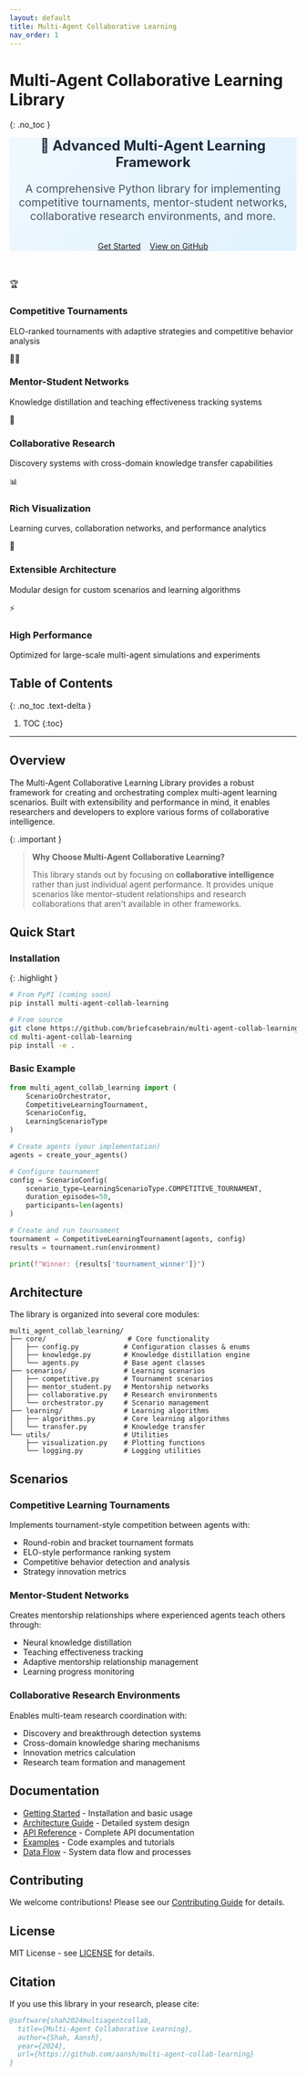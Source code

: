 ```yaml
---
layout: default
title: Multi-Agent Collaborative Learning
nav_order: 1
---
```


# Multi-Agent Collaborative Learning Library
{: .no_toc }

<div class="content-section" style="text-align: center; background: linear-gradient(135deg, #f0f9ff, #e0f2fe); border: none; margin-bottom: 3rem;">
  <h2 style="margin-top: 0; font-size: 1.5rem; color: #1e293b;">🤖 Advanced Multi-Agent Learning Framework</h2>
  <p style="font-size: 1.2rem; color: #475569; margin-bottom: 2rem;">A comprehensive Python library for implementing competitive tournaments, mentor-student networks, collaborative research environments, and more.</p>
  <div style="display: flex; gap: 1rem; justify-content: center; flex-wrap: wrap;">
    <a href="#quick-start" class="btn btn-primary">
      <i class="fas fa-rocket"></i> Get Started
    </a>
    <a href="https://github.com/briefcasebrain/multi-agent-collab-learning" class="btn">
      <i class="fab fa-github"></i> View on GitHub
    </a>
  </div>
</div>

<div class="feature-grid">
  <div class="feature-card">
    <div class="feature-icon">🏆</div>
    <h3>Competitive Tournaments</h3>
    <p>ELO-ranked tournaments with adaptive strategies and competitive behavior analysis</p>
  </div>
  <div class="feature-card">
    <div class="feature-icon">👨‍🏫</div>
    <h3>Mentor-Student Networks</h3>
    <p>Knowledge distillation and teaching effectiveness tracking systems</p>
  </div>
  <div class="feature-card">
    <div class="feature-icon">🔬</div>
    <h3>Collaborative Research</h3>
    <p>Discovery systems with cross-domain knowledge transfer capabilities</p>
  </div>
  <div class="feature-card">
    <div class="feature-icon">📊</div>
    <h3>Rich Visualization</h3>
    <p>Learning curves, collaboration networks, and performance analytics</p>
  </div>
  <div class="feature-card">
    <div class="feature-icon">🔧</div>
    <h3>Extensible Architecture</h3>
    <p>Modular design for custom scenarios and learning algorithms</p>
  </div>
  <div class="feature-card">
    <div class="feature-icon">⚡</div>
    <h3>High Performance</h3>
    <p>Optimized for large-scale multi-agent simulations and experiments</p>
  </div>
</div>

## Table of Contents
{: .no_toc .text-delta }

1. TOC
{:toc}

---

## Overview

The Multi-Agent Collaborative Learning Library provides a robust framework for creating and orchestrating complex multi-agent learning scenarios. Built with extensibility and performance in mind, it enables researchers and developers to explore various forms of collaborative intelligence.

{: .important }
> **Why Choose Multi-Agent Collaborative Learning?**
>
> This library stands out by focusing on **collaborative intelligence** rather than just individual agent performance. It provides unique scenarios like mentor-student relationships and research collaborations that aren't available in other frameworks.

## Quick Start

<div class="content-section">

### <i class="fas fa-download"></i> Installation

{: .highlight }
```bash
# From PyPI (coming soon)
pip install multi-agent-collab-learning

# From source
git clone https://github.com/briefcasebrain/multi-agent-collab-learning.git
cd multi-agent-collab-learning
pip install -e .
```

</div>

### Basic Example

```python
from multi_agent_collab_learning import (
    ScenarioOrchestrator,
    CompetitiveLearningTournament,
    ScenarioConfig,
    LearningScenarioType
)

# Create agents (your implementation)
agents = create_your_agents()

# Configure tournament
config = ScenarioConfig(
    scenario_type=LearningScenarioType.COMPETITIVE_TOURNAMENT,
    duration_episodes=50,
    participants=len(agents)
)

# Create and run tournament
tournament = CompetitiveLearningTournament(agents, config)
results = tournament.run(environment)

print(f"Winner: {results['tournament_winner']}")
```

## Architecture

The library is organized into several core modules:

```
multi_agent_collab_learning/
├── core/                    # Core functionality
│   ├── config.py           # Configuration classes & enums
│   ├── knowledge.py        # Knowledge distillation engine
│   └── agents.py           # Base agent classes
├── scenarios/              # Learning scenarios
│   ├── competitive.py      # Tournament scenarios
│   ├── mentor_student.py   # Mentorship networks
│   ├── collaborative.py    # Research environments
│   └── orchestrator.py     # Scenario management
├── learning/               # Learning algorithms
│   ├── algorithms.py       # Core learning algorithms
│   └── transfer.py         # Knowledge transfer
└── utils/                  # Utilities
    ├── visualization.py    # Plotting functions
    └── logging.py          # Logging utilities
```

## Scenarios

### Competitive Learning Tournaments

Implements tournament-style competition between agents with:
- Round-robin and bracket tournament formats
- ELO-style performance ranking system
- Competitive behavior detection and analysis
- Strategy innovation metrics

### Mentor-Student Networks

Creates mentorship relationships where experienced agents teach others through:
- Neural knowledge distillation
- Teaching effectiveness tracking
- Adaptive mentorship relationship management
- Learning progress monitoring

### Collaborative Research Environments

Enables multi-team research coordination with:
- Discovery and breakthrough detection systems
- Cross-domain knowledge sharing mechanisms
- Innovation metrics calculation
- Research team formation and management

## Documentation

- [Getting Started](getting-started.html) - Installation and basic usage
- [Architecture Guide](architecture.html) - Detailed system design
- [API Reference](api-reference.html) - Complete API documentation
- [Examples](examples.html) - Code examples and tutorials
- [Data Flow](data-flow.html) - System data flow and processes

## Contributing

We welcome contributions! Please see our [Contributing Guide](contributing.html) for details.

## License

MIT License - see [LICENSE](https://github.com/aansh/multi-agent-collab-learning/blob/main/LICENSE) for details.

## Citation

If you use this library in your research, please cite:

```bibtex
@software{shah2024multiagentcollab,
  title={Multi-Agent Collaborative Learning},
  author={Shah, Aansh},
  year={2024},
  url={https://github.com/aansh/multi-agent-collab-learning}
}
```